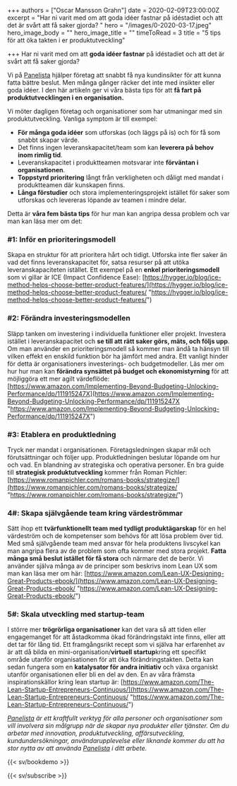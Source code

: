 +++
authors = ["Oscar Mansson Grahn"]
date = 2020-02-09T23:00:00Z
excerpt = "Har ni varit med om att goda idéer fastnar på idéstadiet och att det är svårt att få saker gjorda? "
hero = "/images/0-2020-03-17.jpeg"
hero_image_body = ""
hero_image_title = ""
timeToRead = 3
title = "5 tips för att öka takten i er produktutveckling"

+++
Har ni varit med om att **goda idéer fastnar** på idéstadiet och att det är svårt att få saker gjorda?

Vi på [Panelista](https://panelista.com/?utm_medium=organic_social&utm_source=linkedin&utm_campaign=article&utm_content=productdevelopment) hjälper företag att snabbt få nya kundinsikter för att kunna fatta bättre beslut. Men många gånger räcker det inte med insikter eller goda idéer. I den här artikeln ger vi våra bästa tips för att **få fart på produktutvecklingen i en organisation.**

Vi möter dagligen företag och organisationer som har utmaningar med sin produktutveckling. Vanliga symptom är till exempel:

* **För många goda idéer** som utforskas (och läggs på is) och för få som snabbt skapar värde.
* Det finns ingen leveranskapacitet/team som kan **leverera på behov inom rimlig tid**.
* Leveranskapacitet i produktteamen motsvarar inte **förväntan i organisationen**.
* **Toppstyrd prioritering** långt från verkligheten och dåligt med mandat i produktteamen där kunskapen finns.
* **Långa förstudier** och stora implementeringsprojekt istället för saker som utforskas och levereras löpande av teamen i mindre delar.

Detta är **våra fem bästa tips** för hur man kan angripa dessa problem och var man kan läsa mer om det:

### **#1: Inför en prioriteringsmodell**

Skapa en struktur för att prioritera hårt och tidigt. Utforska inte fler saker än vad det finns leveranskapacitet för, satsa resurser på att utöka leveranskapaciteten istället. Ett exempel på en **enkel prioriteringsmodell** som vi gillar är ICE (Impact Confidence Ease): [https://hygger.io/blog/ice-method-helps-choose-better-product-features/](https://hygger.io/blog/ice-method-helps-choose-better-product-features/ "https://hygger.io/blog/ice-method-helps-choose-better-product-features/")

### #2: Förändra investeringsmodellen

Släpp tanken om investering i individuella funktioner eller projekt. Investera istället i leveranskapacitet och **se till att rätt saker görs, mäts, och följs upp**. Om man använder en prioriteringsmodell så kommer man ändå ta hänsyn till vilken effekt en enskild funktion bör ha jämfört med andra. Ett vanligt hinder för detta är organisationers investerings- och budgetmodeller. Läs mer om hur hur man kan **förändra synsättet på budget och ekonomistyrning** för att möjliggöra ett mer agilt värdeflöde: [https://www.amazon.com/Implementing-Beyond-Budgeting-Unlocking-Performance/dp/111915247X](https://www.amazon.com/Implementing-Beyond-Budgeting-Unlocking-Performance/dp/111915247X "https://www.amazon.com/Implementing-Beyond-Budgeting-Unlocking-Performance/dp/111915247X")

### #3: Etablera en produktledning

Tryck ner mandat i organisationen. Företagsledningen skapar mål och förutsättningar och följer upp. Produktledningen beslutar löpande om hur och vad. En blandning av strategiska och operativa personer. En bra guide till **strategisk produktutveckling** kommer från Roman Pichler: [https://www.romanpichler.com/romans-books/strategize/](https://www.romanpichler.com/romans-books/strategize/ "https://www.romanpichler.com/romans-books/strategize/")

### 4#: Skapa självgående team kring värdeströmmar

Sätt ihop ett **tvärfunktionellt team med tydligt produktägarskap** för en hel värdeström och de kompetenser som behövs för att lösa problem över tid. Med små självgående team med ansvar för hela produktens livscykel kan man angripa flera av de problem som ofta kommer med stora projekt. **Fatta många små beslut istället för få stora** och närmare det de berör. Vi använder själva många av de principer som beskrivs inom Lean UX som man kan läsa mer om här: [https://www.amazon.com/Lean-UX-Designing-Great-Products-ebook/](https://www.amazon.com/Lean-UX-Designing-Great-Products-ebook/ "https://www.amazon.com/Lean-UX-Designing-Great-Products-ebook/")

### 5#: Skala utveckling med startup-team

I större mer **trögrörliga organisationer** kan det vara så att tiden eller engagemanget för att åstadkomma ökad förändringstakt inte finns, eller att det tar för lång tid. Ett framgångsrikt recept som vi själva har erfarenhet av är att då bilda en mini-organisation/**virtuell startup**kring ett specifikt område utanför organisationen för att öka förändringstakten. Detta kan sedan fungera som en **katalysator för andra initiativ** och växa organiskt utanför organisationen eller bli en del av den. En av våra främsta inspirationskällor kring lean startup är: [https://www.amazon.com/The-Lean-Startup-Entrepreneurs-Continuous/](https://www.amazon.com/The-Lean-Startup-Entrepreneurs-Continuous/ "https://www.amazon.com/The-Lean-Startup-Entrepreneurs-Continuous/")

[_Panelista_](https://panelista.com/?utm_medium=blogg&utm_source=panelistablogg&utm_campaign=article&utm_content=productdevelopment) _är ett kraftfullt verktyg för alla personer och organisationer som vill involvera sin målgrupp när de skapar nya produkter eller tjänster. Om du arbetar med innovation, produktutveckling, affärsutveckling, kundundersökningar, användarupplevelse eller liknande kommer du att ha stor nytta av att använda_ [_Panelista_](https://panelista.com/?utm_medium=organic_social&utm_source=linkedin&utm_campaign=article&utm_content=productdevelopment) _i ditt arbete._

{{< sv/bookdemo >}}

{{< sv/subscribe >}}